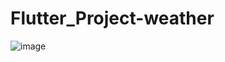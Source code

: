 # Flutter_Project-weather

![image](https://user-images.githubusercontent.com/118273341/230330984-b3c1d38b-3c87-4a76-9acb-f0edf39ffc99.png)
